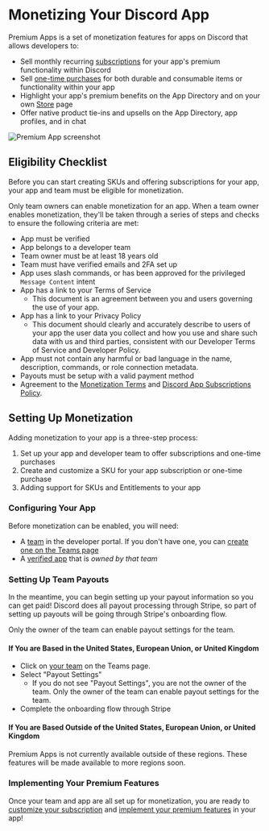 # Monetizing Your Discord App

Premium Apps is a set of monetization features for apps on Discord that allows developers to:

- Sell monthly recurring [subscriptions](#DOCS_MONETIZATION_APP_SUBSCRIPTIONS) for your app's premium functionality within Discord
- Sell [one-time purchases](#DOCS_MONETIZATION_ONE-TIME_PURCHASES) for both durable and consumable items or functionality within your app
- Highlight your app's premium benefits on the App Directory and on your own [Store](#DOCS_MONETIZATION_MANAGING_YOUR_STORE) page
- Offer native product tie-ins and upsells on the App Directory, app profiles, and in chat

![Premium App screenshot](premium-example.png)

## Eligibility Checklist

Before you can start creating SKUs and offering subscriptions for your app, your app and team must be eligible for monetization.

Only team owners can enable monetization for an app. When a team owner enables monetization, they'll be taken through a series of steps and checks to ensure the following criteria are met:

- App must be verified
- App belongs to a developer team
- Team owner must be at least 18 years old
- Team must have verified emails and 2FA set up
- App uses slash commands, or has been approved for the privileged `Message Content` intent
- App has a link to your Terms of Service
  - This document is an agreement between you and users governing the use of your app.
- App has a link to your Privacy Policy
  - This document should clearly and accurately describe to users of your app the user data you collect and how you use and share such data with us and third parties, consistent with our Developer Terms of Service and Developer Policy.
- App must not contain any harmful or bad language in the name, description, commands, or role connection metadata.
- Payouts must be setup with a valid payment method
- Agreement to the [Monetization Terms](https://support.discord.com/hc/articles/5330075836311) and [Discord App Subscriptions Policy](https://support-dev.discord.com/hc/articles/17442400631959).

## Setting Up Monetization

Adding monetization to your app is a three-step process:

1. Set up your app and developer team to offer subscriptions and one-time purchases
2. Create and customize a SKU for your app subscription or one-time purchase
3. Adding support for SKUs and Entitlements to your app

### Configuring Your App

Before monetization can be enabled, you will need:

- A [team](#DOCS_TOPICS_TEAMS) in the developer portal. If you don't have one, you can [create one on the Teams page](https://discord.com/developers/teams)
- A [verified app](https://support.discord.com/hc/en-us/articles/360040720412-Bot-Verification-and-Data-Allowlisting#h_46b3869c-6d50-43fc-b07c-9ed7569a1160) that is _owned by that team_

### Setting Up Team Payouts

In the meantime, you can begin setting up your payout information so you can get paid! Discord does all payout processing through Stripe, so part of setting up payouts will be going through Stripe's onboarding flow.

Only the owner of the team can enable payout settings for the team.

#### If You are Based in the United States, European Union, or United Kingdom

- Click on [your team](https://discord.com/developers/teams) on the Teams page.
- Select "Payout Settings"
  - If you do not see "Payout Settings", you are not the owner of the team. Only the owner of the team can enable payout settings for the team.
- Complete the onboarding flow through Stripe

#### If You are Based Outside of the United States, European Union, or United Kingdom

Premium Apps is not currently available outside of these regions. These features will be made available to more regions soon.

### Implementing Your Premium Features

Once your team and app are all set up for monetization, you are ready to [customize your subscription](#DOCS_MONETIZATION_SKUS/customizing-your-skus) and [implement your premium features](#DOCS_MONETIZATION_APP_SUBSCRIPTIONS) in your app!
